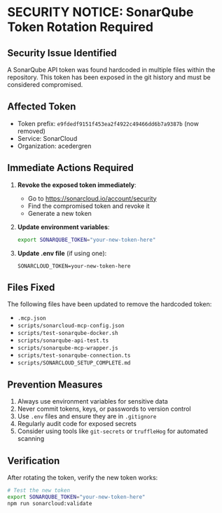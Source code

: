 # SECURITY NOTICE: SonarQube Token Rotation Required

## Security Issue Identified
A SonarQube API token was found hardcoded in multiple files within the repository. This token has been exposed in the git history and must be considered compromised.

## Affected Token
- Token prefix: `e9fdedf9151f453ea2f4922c49466dd6b7a9387b` (now removed)
- Service: SonarCloud
- Organization: acedergren

## Immediate Actions Required

1. **Revoke the exposed token immediately**:
   - Go to https://sonarcloud.io/account/security
   - Find the compromised token and revoke it
   - Generate a new token

2. **Update environment variables**:
   ```bash
   export SONARQUBE_TOKEN="your-new-token-here"
   ```

3. **Update .env file** (if using one):
   ```
   SONARCLOUD_TOKEN=your-new-token-here
   ```

## Files Fixed
The following files have been updated to remove the hardcoded token:
- `.mcp.json`
- `scripts/sonarcloud-mcp-config.json`
- `scripts/test-sonarqube-docker.sh`
- `scripts/sonarqube-api-test.ts`
- `scripts/sonarqube-mcp-wrapper.js`
- `scripts/test-sonarqube-connection.ts`
- `scripts/SONARCLOUD_SETUP_COMPLETE.md`

## Prevention Measures
1. Always use environment variables for sensitive data
2. Never commit tokens, keys, or passwords to version control
3. Use `.env` files and ensure they are in `.gitignore`
4. Regularly audit code for exposed secrets
5. Consider using tools like `git-secrets` or `truffleHog` for automated scanning

## Verification
After rotating the token, verify the new token works:
```bash
# Test the new token
export SONARQUBE_TOKEN="your-new-token-here"
npm run sonarcloud:validate
```